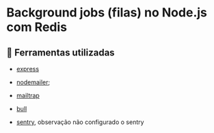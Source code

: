 # Background jobs (filas) no Node.js com Redis

## 🔧 Ferramentas utilizadas

- [express](https://expressjs.com/pt-br/)

- [nodemailer](https://nodemailer.com/about/);

- [mailtrap](https://mailtrap.io/)

- [bull](https://github.com/OptimalBits/bull#readme)

- [sentry](https://sentry.io/), observação não configurado o sentry
